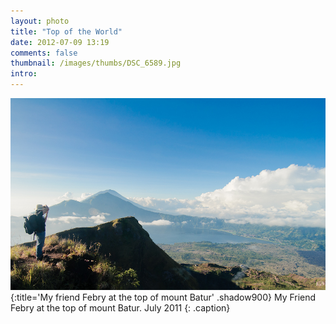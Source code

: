 ```yaml
---
layout: photo
title: "Top of the World"
date: 2012-07-09 13:19
comments: false
thumbnail: /images/thumbs/DSC_6589.jpg
intro: 
---
```

![image](/images/DSC_6589.jpg)
{:title='My friend Febry at the top of mount Batur' .shadow900}
My Friend Febry at the top of mount Batur. July 2011
{: .caption}
